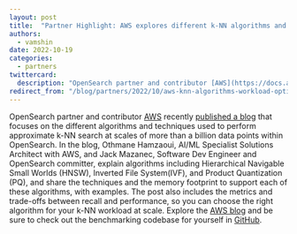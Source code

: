 ```yaml
---
layout: post
title:  "Partner Highlight: AWS explores different k-NN algorithms and workload optimizations"
authors:
  - vamshin
date: 2022-10-19
categories:
  - partners
twittercard:
  description: "OpenSearch partner and contributor [AWS](https://docs.aws.amazon.com/opensearch-service/latest/developerguide/gsg.html) recently [published a blog](https://aws.amazon.com/blogs/big-data/choose-the-k-nn-algorithm-for-your-billion-scale-use-case-with-opensearch/) that focuses on the different algorithms and techniques used to perform approximate k-NN search at scales of more than a billion data points within OpenSearch."
redirect_from: "/blog/partners/2022/10/aws-knn-algorithms-workload-optimizations/"
---
```


OpenSearch partner and contributor [AWS](https://docs.aws.amazon.com/opensearch-service/latest/developerguide/gsg.html) recently [published a blog](https://aws.amazon.com/blogs/big-data/choose-the-k-nn-algorithm-for-your-billion-scale-use-case-with-opensearch/) that focuses on the different algorithms and techniques used to perform approximate k-NN search at scales of more than a billion data points within OpenSearch. In the blog, Othmane Hamzaoui, AI/ML Specialist Solutions Architect with AWS, and Jack Mazanec, Software Dev Engineer and OpenSearch committer, explain algorithms including Hierarchical Navigable Small Worlds (HNSW), Inverted File System(IVF), and Product Quantization (PQ), and share the techniques and the memory footprint to support each of these algorithms, with examples. The post also includes the metrics and trade-offs between recall and performance, so you can choose the right algorithm for your k-NN workload at scale.  Explore the [AWS blog](https://aws.amazon.com/blogs/big-data/choose-the-k-nn-algorithm-for-your-billion-scale-use-case-with-opensearch/) and be sure to check out the benchmarking codebase for yourself in [GitHub](https://github.com/opensearch-project/k-NN/tree/1.3.1.0/benchmarks/perf-tool). 
